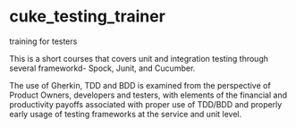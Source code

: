 cuke_testing_trainer
====================

training for testers


This is a short courses that covers unit and integration testing through several frameworkd- Spock, Junit, and Cucumber.

The use of Gherkin, TDD and BDD is examined from the perspective of Product Owners, developers and testers, with 
elements of the financial and productivity payoffs associated with proper use of TDD/BDD and properly early usage of
testing frameworks at the service and unit level.

